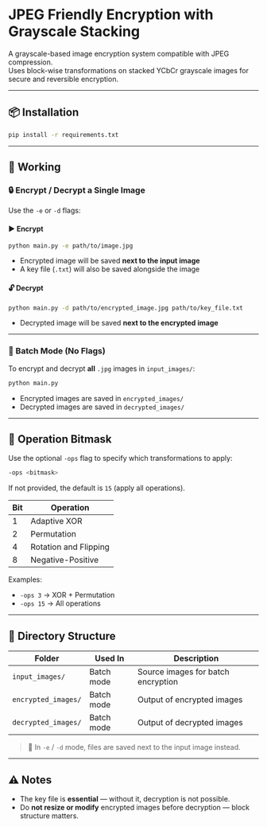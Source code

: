 # JPEG Friendly Encryption with Grayscale Stacking

A grayscale-based image encryption system compatible with JPEG compression.  
Uses block-wise transformations on stacked YCbCr grayscale images for secure and reversible encryption.

---

## 📦 Installation

```bash
pip install -r requirements.txt
```

---

## 🚀 Working

### 🔒 Encrypt / Decrypt a Single Image

Use the `-e` or `-d` flags:

#### ▶️ Encrypt

```bash
python main.py -e path/to/image.jpg
```

- Encrypted image will be saved **next to the input image**
- A key file (`.txt`) will also be saved alongside the image

#### 🔓 Decrypt

```bash
python main.py -d path/to/encrypted_image.jpg path/to/key_file.txt
```

- Decrypted image will be saved **next to the encrypted image**

---

### 📁 Batch Mode (No Flags)

To encrypt and decrypt **all** `.jpg` images in `input_images/`:

```bash
python main.py
```

- Encrypted images are saved in `encrypted_images/`
- Decrypted images are saved in `decrypted_images/`

---

## 🔢 Operation Bitmask

Use the optional `-ops` flag to specify which transformations to apply:

```bash
-ops <bitmask>
```

If not provided, the default is `15` (apply all operations).

| Bit | Operation             |
| --- | --------------------- |
| 1   | Adaptive XOR          |
| 2   | Permutation           |
| 4   | Rotation and Flipping |
| 8   | Negative-Positive     |

Examples:

- `-ops 3` → XOR + Permutation
- `-ops 15` → All operations

---

## 📁 Directory Structure

| Folder              | Used In    | Description                        |
| ------------------- | ---------- | ---------------------------------- |
| `input_images/`     | Batch mode | Source images for batch encryption |
| `encrypted_images/` | Batch mode | Output of encrypted images         |
| `decrypted_images/` | Batch mode | Output of decrypted images         |

> 🔐 In `-e` / `-d` mode, files are saved next to the input image instead.

---

## ⚠️ Notes

- The key file is **essential** — without it, decryption is not possible.
- Do **not resize or modify** encrypted images before decryption — block structure matters.
